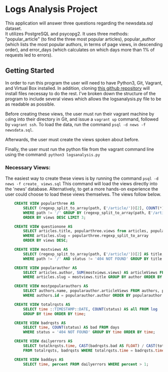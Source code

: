 # Logs Analysis Project

This application will answer three questions regarding the newsdata.sql dataset.  
It utilizes PostgreSQL and psycopg2. It uses three methods: "popular_article"
(to find the three most popular articles), popular_author (which lists the most
popular authors, in terms of page views, in descending order), and error_days
(which calculates on which days more than 1% of requests led to errors).


## Getting Started

In order to run this program the user will need to have Python3, Git, Vagrant, and Virtual Box installed.
In addition, cloning [this github repository](https://github.com/udacity/fullstack-nanodegree-vm) will install files necessay to do the rest.  I've broken down the structure of the program to include several views which allows the logsanalysis.py file to be as readable as possible.

Before creating these views, the user must run their vagrant machine by ```cd```ing into their directory in Git, and issue a ```vagrant up``` command, followed by ```vagrant ssh```.  To load the data, run the command ```psql -d news -f newsdata.sql```.

Afterwards, the user must create the views spoken about before.

Finally, the user must run the python file from the vagrant command line using the command: ```python3 logsanalysis.py```

### Necessary Views:

The easiest way to create these views is by running the command ```psql -d news -f create_ views.sql```
This command will load the views directly into the 'news' database.  Alternatively, to get a more hands-on experience the user could choose to load these views themselves.  The views follow below.

```sql
	CREATE VIEW popularthree AS
		SELECT (regexp_split_to_array(path, E'/article/'))[2], COUNT(*) AS views FROM log
		WHERE path != '/' GROUP BY (regexp_split_to_array(path, E'/article/'))[2] 
		ORDER BY views DESC LIMIT 3;

	CREATE VIEW questionone AS
		SELECT articles.title, popularthree.views from articles, popularthree
		WHERE articles.slug = popularthree.regexp_split_to_array
		ORDER BY views DESC;

	CREATE VIEW mostviews AS
		SELECT (regexp_split_to_array(path, E'/article/'))[2] AS title, COUNT(*) AS views FROM log
		WHERE path != '/' AND status != '404 NOT FOUND' GROUP BY title ORDER BY views DESC;

	CREATE VIEW popularauthor AS
		SELECT articles.author, SUM(mostviews.views) AS articleViews FROM articles, mostviews
		WHERE articles.slug = mostviews.title GROUP BY author ORDER BY articleViews desc;

	CREATE VIEW mostpopularauthors AS
		SELECT authors.name, popularauthor.articleViews FROM authors, popularauthor
		WHERE authors.id = popularauthor.author ORDER BY popularauthor.articleViews DESC;

	CREATE VIEW totalrqsts AS
		SELECT time ::TIMESTAMP::DATE, COUNT(status) AS all FROM log
		GROUP BY time ORDER BY time;

	CREATE VIEW badrqsts AS
		SELECT time, COUNT(status) AS bad FROM days
		WHERE status = '404 NOT FOUND' GROUP BY time ORDER BY time;

	CREATE VIEW dailyerrors AS
		SELECT totalkrqsts.time, CAST(badrqsts.bad AS FLOAT) / CAST(totalrqsts.all AS FLOAT) * 100 AS percent
		FROM totalrqsts, badrqsts WHERE totalrqsts.time = badrqsts.time;

	CREATE VIEW baddays AS
		SELECT time, percent FROM dailyerrors WHERE percent > 1;
```
